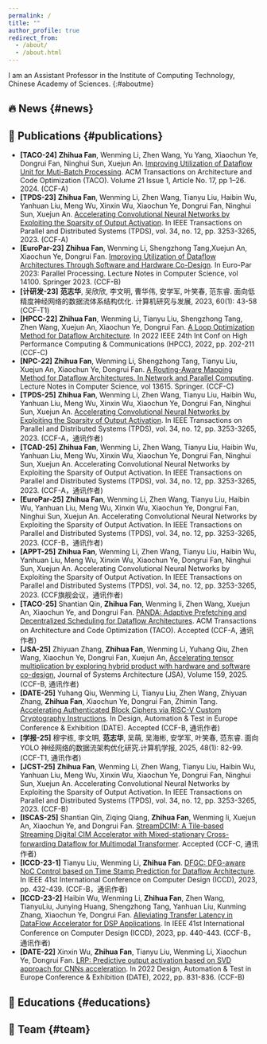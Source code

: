 ```yaml
---
permalink: /
title: ""
author_profile: true
redirect_from: 
  - /about/
  - /about.html
---
```

I am an Assistant Professor in the Institute of Computing Technology, Chinese Academy of Sciences.
{:#aboutme}

## 🔥 News {#news}

## 📝 Publications {#publications}
- **[TACO-24]** **Zhihua Fan**, Wenming Li, Zhen Wang, Yu Yang, Xiaochun Ye, Dongrui Fan, Ninghui Sun, Xuejun An. [Improving Utilization of Dataflow Unit for Muti-Batch Processing](https://dl.acm.org/doi/full/10.1145/3637906). ACM Transactions on Architecture and Code Optimization (TACO). Volume 21 Issue 1, Article No. 17, pp 1–26. 2024. (CCF-A)
- **[TPDS-23]** **Zhihua Fan**, Wenming Li, Zhen Wang, Tianyu Liu, Haibin Wu, Yanhuan Liu, Meng Wu, Xinxin Wu, Xiaochun Ye, Dongrui Fan, Ninghui Sun, Xuejun An. [Accelerating Convolutional Neural Networks by Exploiting the Sparsity of Output Activation](https://ieeexplore.ieee.org/abstract/document/10286398). In IEEE Transactions on Parallel and Distributed Systems (TPDS), vol. 34, no. 12, pp. 3253-3265, 2023. (CCF-A)
- **[EuroPar-23]** **Zhihua Fan**, Wenming Li, Shengzhong Tang,Xuejun An, Xiaochun Ye, Dongrui Fan. [Improving Utilization of Dataflow Architectures Through Software and Hardware Co-Design](https://link.springer.com/chapter/10.1007/978-3-031-39698-4_17). In Euro-Par 2023: Parallel Processing. Lecture Notes in Computer Science, vol 14100. Springer 2023. (CCF-B)
- **[计研发-23]** **范志华**, 吴欣欣, 李文明, 曹华伟, 安学军, 叶笑春, 范东睿. 面向低精度神经网络的数据流体系结构优化. 计算机研究与发展, 2023, 60(1): 43-58 (CCF-T1)
- **[HPCC-22]** **Zhihua Fan**, Wenming Li, Tianyu Liu, Shengzhong Tang, Zhen Wang, Xuejun An, Xiaochun Ye, Dongrui Fan. [A Loop Optimization Method for Dataflow Architecture](https://ieeexplore.ieee.org/abstract/document/10074943). In 2022 IEEE 24th Int Conf on High Performance Computing & Communications (HPCC), 2022, pp. 202-211 (CCF-C)
- **[NPC-22]** **Zhihua Fan**, Wenming Li, Shengzhong Tang, Tianyu Liu, Xuejun An, Xiaochun Ye, Dongrui Fan. [A Routing-Aware Mapping Method for Dataflow Architectures. In Network and Parallel Computing](https://link.springer.com/chapter/10.1007/978-3-031-21395-3_1). Lecture Notes in Computer Science, vol 13615. Springer. (CCF-C)
- **[TPDS-25]** **Zhihua Fan**, Wenming Li, Zhen Wang, Tianyu Liu, Haibin Wu, Yanhuan Liu, Meng Wu, Xinxin Wu, Xiaochun Ye, Dongrui Fan, Ninghui Sun, Xuejun An. [Accelerating Convolutional Neural Networks by Exploiting the Sparsity of Output Activation](https://ieeexplore.ieee.org/abstract/document/10286398). In IEEE Transactions on Parallel and Distributed Systems (TPDS), vol. 34, no. 12, pp. 3253-3265, 2023. (CCF-A，通讯作者)
- **[TCAD-25]** **Zhihua Fan**, Wenming Li, Zhen Wang, Tianyu Liu, Haibin Wu, Yanhuan Liu, Meng Wu, Xinxin Wu, Xiaochun Ye, Dongrui Fan, Ninghui Sun, Xuejun An. Accelerating Convolutional Neural Networks by Exploiting the Sparsity of Output Activation. In IEEE Transactions on Parallel and Distributed Systems (TPDS), vol. 34, no. 12, pp. 3253-3265, 2023. (CCF-A，通讯作者)
- **[EuroPar-25]** **Zhihua Fan**, Wenming Li, Zhen Wang, Tianyu Liu, Haibin Wu, Yanhuan Liu, Meng Wu, Xinxin Wu, Xiaochun Ye, Dongrui Fan, Ninghui Sun, Xuejun An. Accelerating Convolutional Neural Networks by Exploiting the Sparsity of Output Activation. In IEEE Transactions on Parallel and Distributed Systems (TPDS), vol. 34, no. 12, pp. 3253-3265, 2023. (CCF-B，通讯作者)
- **[APPT-25]** **Zhihua Fan**, Wenming Li, Zhen Wang, Tianyu Liu, Haibin Wu, Yanhuan Liu, Meng Wu, Xinxin Wu, Xiaochun Ye, Dongrui Fan, Ninghui Sun, Xuejun An. Accelerating Convolutional Neural Networks by Exploiting the Sparsity of Output Activation. In IEEE Transactions on Parallel and Distributed Systems (TPDS), vol. 34, no. 12, pp. 3253-3265, 2023. (CCF旗舰会议，通讯作者)
- **[TACO-25]** Shantian Qin, **Zhihua Fan**, Wenming li, Zhen Wang, Xuejun An, Xiaochun Ye, and Dongrui Fan. [PANDA: Adaptive Prefetching and Decentralized Scheduling for Dataflow Architectures](https://dl.acm.org/doi/full/10.1145/3721288). ACM Transactions on Architecture and Code Optimization (TACO). Accepted (CCF-A, 通讯作者)
- **[JSA-25]** Zhiyuan Zhang, **Zhihua Fan**, Wenming Li, Yuhang Qiu, Zhen Wang, Xiaochun Ye, Dongrui Fan, Xuejun An, [Accelerating tensor multiplication by exploring hybrid product with hardware and software co-design](https://www.sciencedirect.com/science/article/abs/pii/S1383762125000050), Journal of Systems Architecture (JSA), Volume 159, 2025. (CCF-B, 通讯作者)
- **[DATE-25]** Yuhang Qiu, Wenming Li, Tianyu Liu, Zhen Wang, Zhiyuan Zhang, **Zhihua Fan**, Xiaochun Ye, Dongrui Fan, Zhimin Tang. [Accelerating Authenticated Block Ciphers via RISC-V Custom Cryptography Instructions](https://ieeexplore.ieee.org/abstract/document/10992864). In Design, Automation & Test in Europe Conference & Exhibition (DATE). Accepted (CCF-B, 通讯作者)
- **[学报-25]** 穆宇栋, 李文明, **范志华**, 吴萌, 吴海彬, 安学军, 叶笑春, 范东睿. 面向 YOLO 神经网络的数据流架构优化研究.计算机学报, 2025, 48(1): 82-99. (CCF-T1, 通讯作者)
- **[JCST-25]** **Zhihua Fan**, Wenming Li, Zhen Wang, Tianyu Liu, Haibin Wu, Yanhuan Liu, Meng Wu, Xinxin Wu, Xiaochun Ye, Dongrui Fan, Ninghui Sun, Xuejun An. Accelerating Convolutional Neural Networks by Exploiting the Sparsity of Output Activation. In IEEE Transactions on Parallel and Distributed Systems (TPDS), vol. 34, no. 12, pp. 3253-3265, 2023. (CCF-B)
- **[ISCAS-25]** Shantian Qin, Ziqing Qiang, **Zhihua Fan**, Wenming li, Xuejun An, Xiaochun Ye, and Dongrui Fan. [StreamDCIM: A Tile-based Streaming Digital CIM Accelerator with Mixed-stationary Cross-forwarding Dataflow for Multimodal Transformer](https://arxiv.org/abs/2502.05798). Accepted (CCF-C, 通讯作者)
- **[ICCD-23-1]** Tianyu Liu, Wenming Li, **Zhihua Fan**. [DFGC: DFG-aware NoC Control based on Time Stamp Prediction for Dataflow Architecture](https://ieeexplore.ieee.org/abstract/document/10360981). In IEEE 41st International Conference on Computer Design (ICCD), 2023, pp. 432-439. (CCF-B，通讯作者)
- **[ICCD-23-2]** Haibin Wu, Wenming Li, **Zhihua Fan**, Zhen Wang, TianyuLiu, Junying Huang, Shengzhong Tang, Yanhuan Liu, Kunming Zhang, Xiaochun Ye, Dongrui Fan. [Alleviating Transfer Latency in DataFlow Accelerator for DSP Applications](https://ieeexplore.ieee.org/abstract/document/10360976). In IEEE 41st International Conference on Computer Design (ICCD), 2023, pp. 440-443. (CCF-B，通讯作者)
- **[DATE-22]** Xinxin Wu, **Zhihua Fan**, Tianyu Liu, Wenming Li, Xiaochun Ye, Dongrui Fan. [LRP: Predictive output activation based on SVD approach for CNNs acceleration](https://ieeexplore.ieee.org/abstract/document/9774744). In 2022 Design, Automation & Test in Europe Conference & Exhibition (DATE), 2022, pp. 831-836. (CCF-B)

## 📖 Educations {#educations}

## 👥 Team {#team}
